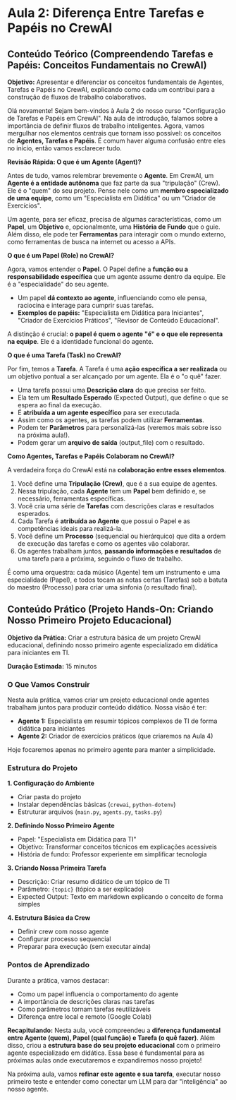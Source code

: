 # Aula 2: Diferença Entre Tarefas e Papéis no CrewAI

## Conteúdo Teórico (Compreendendo Tarefas e Papéis: Conceitos Fundamentais no CrewAI)

**Objetivo:** Apresentar e diferenciar os conceitos fundamentais de Agentes, Tarefas e Papéis no CrewAI, explicando como cada um contribui para a construção de fluxos de trabalho colaborativos.

Olá novamente! Sejam bem-vindos à Aula 2 do nosso curso "Configuração de Tarefas e Papéis em CrewAI". Na aula de introdução, falamos sobre a importância de definir fluxos de trabalho inteligentes. Agora, vamos mergulhar nos elementos centrais que tornam isso possível: os conceitos de **Agentes, Tarefas e Papéis**. É comum haver alguma confusão entre eles no início, então vamos esclarecer tudo.

**Revisão Rápida: O que é um Agente (Agent)?**

Antes de tudo, vamos relembrar brevemente o **Agente**. Em CrewAI, um **Agente é a entidade autônoma** que faz parte da sua "tripulação" (Crew). Ele é o "quem" do seu projeto. Pense nele como um **membro especializado de uma equipe**, como um "Especialista em Didática" ou um "Criador de Exercícios".

Um agente, para ser eficaz, precisa de algumas características, como um **Papel**, um **Objetivo** e, opcionalmente, uma **História de Fundo** que o guie. Além disso, ele pode ter **Ferramentas** para interagir com o mundo externo, como ferramentas de busca na internet ou acesso a APIs.

**O que é um Papel (Role) no CrewAI?**

Agora, vamos entender o **Papel**. O Papel define a **função ou a responsabilidade específica** que um agente assume dentro da equipe. Ele é a "especialidade" do seu agente.

*   Um papel **dá contexto ao agente**, influenciando como ele pensa, raciocina e interage para cumprir suas tarefas.
*   **Exemplos de papéis:** "Especialista em Didática para Iniciantes", "Criador de Exercícios Práticos", "Revisor de Conteúdo Educacional".

A distinção é crucial: **o papel é quem o agente "é" e o que ele representa na equipe**. Ele é a identidade funcional do agente.

**O que é uma Tarefa (Task) no CrewAI?**

Por fim, temos a **Tarefa**. A Tarefa é uma **ação específica a ser realizada** ou um objetivo pontual a ser alcançado por um agente. Ela é o "o quê" fazer.

*   Uma tarefa possui uma **Descrição clara** do que precisa ser feito.
*   Ela tem um **Resultado Esperado** (Expected Output), que define o que se espera ao final da execução.
*   É **atribuída a um agente específico** para ser executada.
*   Assim como os agentes, as tarefas podem utilizar **Ferramentas**.
*   Podem ter **Parâmetros** para personalizá-las (veremos mais sobre isso na próxima aula!).
*   Podem gerar um **arquivo de saída** (output_file) com o resultado.

**Como Agentes, Tarefas e Papéis Colaboram no CrewAI?**

A verdadeira força do CrewAI está na **colaboração entre esses elementos**.

1.  Você define uma **Tripulação (Crew)**, que é a sua equipe de agentes.
2.  Nessa tripulação, cada **Agente** tem um **Papel** bem definido e, se necessário, ferramentas específicas.
3.  Você cria uma série de **Tarefas** com descrições claras e resultados esperados.
4.  Cada Tarefa é **atribuída ao Agente** que possui o Papel e as competências ideais para realizá-la.
5.  Você define um **Processo** (sequencial ou hierárquico) que dita a ordem de execução das tarefas e como os agentes vão colaborar.
6.  Os agentes trabalham juntos, **passando informações e resultados** de uma tarefa para a próxima, seguindo o fluxo de trabalho.

É como uma orquestra: cada músico (Agente) tem um instrumento e uma especialidade (Papel), e todos tocam as notas certas (Tarefas) sob a batuta do maestro (Processo) para criar uma sinfonia (o resultado final).

## Conteúdo Prático (Projeto Hands-On: Criando Nosso Primeiro Projeto Educacional)

**Objetivo da Prática:** Criar a estrutura básica de um projeto CrewAI educacional, definindo nosso primeiro agente especializado em didática para iniciantes em TI.

**Duração Estimada:** 15 minutos

### O Que Vamos Construir

Nesta aula prática, vamos criar um projeto educacional onde agentes trabalham juntos para produzir conteúdo didático. Nossa visão é ter:
- **Agente 1:** Especialista em resumir tópicos complexos de TI de forma didática para iniciantes
- **Agente 2:** Criador de exercícios práticos (que criaremos na Aula 4)

Hoje focaremos apenas no primeiro agente para manter a simplicidade.

### Estrutura do Projeto

**1. Configuração do Ambiente**
- Criar pasta do projeto
- Instalar dependências básicas (`crewai`, `python-dotenv`)
- Estruturar arquivos (`main.py`, `agents.py`, `tasks.py`)

**2. Definindo Nosso Primeiro Agente**
- Papel: "Especialista em Didática para TI"
- Objetivo: Transformar conceitos técnicos em explicações acessíveis
- História de fundo: Professor experiente em simplificar tecnologia

**3. Criando Nossa Primeira Tarefa**
- Descrição: Criar resumo didático de um tópico de TI
- Parâmetro: `{topic}` (tópico a ser explicado)
- Expected Output: Texto em markdown explicando o conceito de forma simples

**4. Estrutura Básica da Crew**
- Definir crew com nosso agente
- Configurar processo sequencial
- Preparar para execução (sem executar ainda)

### Pontos de Aprendizado

Durante a prática, vamos destacar:
- Como um papel influencia o comportamento do agente
- A importância de descrições claras nas tarefas
- Como parâmetros tornam tarefas reutilizáveis
- Diferença entre local e remoto (Google Colab)

**Recapitulando:** Nesta aula, você compreendeu a **diferença fundamental entre Agente (quem), Papel (qual função) e Tarefa (o quê fazer)**. Além disso, criou a **estrutura base do seu projeto educacional** com o primeiro agente especializado em didática. Essa base é fundamental para as próximas aulas onde executaremos e expandiremos nosso projeto!

Na próxima aula, vamos **refinar este agente e sua tarefa**, executar nosso primeiro teste e entender como conectar um LLM para dar "inteligência" ao nosso agente.